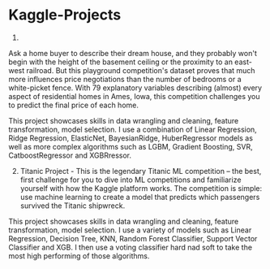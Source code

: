# Kaggle-Projects

1. 
Ask a home buyer to describe their dream house, and they probably won't begin with the height of the basement ceiling or the proximity to an east-west railroad. But this playground competition's dataset proves that much more influences price negotiations than the number of bedrooms or a white-picket fence.
With 79 explanatory variables describing (almost) every aspect of residential homes in Ames, Iowa, this competition challenges you to predict the final price of each home.

This project showcases skills in data wrangling and cleaning, feature transformation, model selection.
I use a combination of Linear Regression, Ridge Regression, ElasticNet, BayesianRidge, HuberRegressor models as well as more complex algorithms such as LGBM, Gradient Boosting,
SVR, CatboostRegressor and XGBRressor. 

2. Titanic Project -
This is the legendary Titanic ML competition – the best, first challenge for you to dive into ML competitions and familiarize yourself with how the Kaggle platform works.
The competition is simple: use machine learning to create a model that predicts which passengers survived the Titanic shipwreck.

This project showcases skills in data wrangling and cleaning, feature transformation, model selection. 
I use a variety of models such as Linear Regression, Decision Tree, KNN, Random Forest Classifier, Support Vector Classifier and XGB. I then use a voting
classifier hard nad soft to take the most high performing of those algorithms. 
